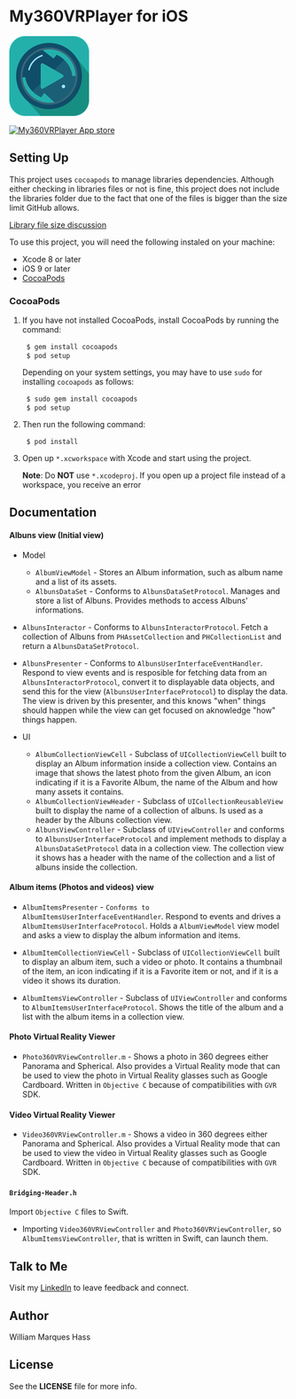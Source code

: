 # My360VRPlayer for iOS

[![My360VRPlayer](360player/Assets.xcassets/AppIcon.appiconset/Icon-App-72x72@2x.png)](https://itunes.apple.com/br/app/my-360vr-player/id1181451739)

[![My360VRPlayer App store](https://developer.apple.com//app-store/marketing/guidelines/images/badge-download-on-the-app-store.svg)](https://itunes.apple.com/br/app/my-360vr-player/id1181451739)

## Setting Up

This project uses `cocoapods` to manage libraries dependencies. Although either checking in libraries files or not is fine, this project does not include the libraries folder due to the fact that one of the files is bigger than the size limit GitHub allows.

[Library file size discussion](https://github.com/googlevr/gvr-ios-sdk/issues/202)

To use this project, you will need the following instaled on your machine:

* Xcode 8 or later
* iOS 9 or later
* [CocoaPods](https://cocoapods.org/)


### CocoaPods

1. If you have not installed CocoaPods, install CocoaPods by running the command:

        $ gem install cocoapods
        $ pod setup

    Depending on your system settings, you may have to use `sudo` for installing `cocoapods` as follows:

        $ sudo gem install cocoapods
        $ pod setup
        
1. Then run the following command:
    
        $ pod install

1. Open up `*.xcworkspace` with Xcode and start using the project.

    **Note**: Do **NOT** use `*.xcodeproj`. If you open up a project file instead of a workspace, you receive an error


## Documentation

#### Albuns view (Initial view)

* Model
	- `AlbumViewModel` - Stores an Album information, such as album name and a list of its assets.
	- `AlbunsDataSet` - Conforms to `AlbunsDataSetProtocol`. Manages and store a list of Albuns. Provides methods to access Albuns' informations.

* `AlbunsInteractor` -  Conforms to `AlbunsInteractorProtocol`. Fetch a collection of Albuns from `PHAssetCollection` and `PHCollectionList` and return a `AlbunsDataSetProtocol`.

* `AlbunsPresenter` - Conforms to `AlbunsUserInterfaceEventHandler`. Respond to view events and is resposible for fetching data from an `AlbunsInteractorProtocol`, convert it to displayable data objects, and send this for the view (`AlbunsUserInterfaceProtocol`) to display the data. The view is driven by this presenter, and this knows "when" things should happen while the view can get focused on aknowledge "how" things happen.

* UI
	- `AlbumCollectionViewCell` - Subclass of `UICollectionViewCell` built to display an Album information inside a collection view. Contains an image that shows the latest photo from the given Album, an icon indicating if it is a Favorite Album, the name of the Album and how many assets it contains.
	- `AlbumCollectionViewHeader` - Subclass of `UICollectionReusableView` built to display the name of a collection of albuns. Is used as a header by the Albuns collection view.
	- `AlbunsViewController` - Subclass of `UIViewController` and conforms to `AlbunsUserInterfaceProtocol` and implement methods to display a `AlbunsDataSetProtocol` data in a collection view. The collection view it shows has a header with the name of the collection and a list of albuns inside the collection.


#### Album items (Photos and videos) view

* `AlbumItemsPresenter` - `Conforms to AlbumItemsUserInterfaceEventHandler`. Respond to events and drives a `AlbumItemsUserInterfaceProtocol`. Holds a `AlbumViewModel` view model and asks a view to display the album information and items.

* `AlbumItemCollectionViewCell` - Subclass of `UICollectionViewCell` built to display an album item, such a video or photo. It contains a thumbnail of the item, an icon indicating if it is a Favorite item or not, and if it is a video it shows its duration.

* `AlbumItemsViewController` - Subclass of `UIViewController` and conforms to `AlbumItemsUserInterfaceProtocol`. Shows the title of the album and a list with the album items in a collection view.

#### Photo Virtual Reality Viewer

* `Photo360VRViewController.m` - Shows a photo in 360 degrees either Panorama and Spherical. Also provides a Virtual Reality mode that can be used to view the photo in Virtual Reality glasses such as Google Cardboard. Written in `Objective C` because of compatibilities with `GVR` SDK.

#### Video Virtual Reality Viewer

* `Video360VRViewController.m` - Shows a video in 360 degrees either Panorama and Spherical. Also provides a Virtual Reality mode that can be used to view the video in Virtual Reality glasses such as Google Cardboard. Written in `Objective C` because of compatibilities with `GVR` SDK.

#### `Bridging-Header.h`

Import `Objective C` files to Swift. 

* Importing `Video360VRViewController` and `Photo360VRViewController`, so `AlbumItemsViewController`, that is written in Swift, can launch them.


## Talk to Me

Visit my [LinkedIn](https://www.linkedin.com/in/lilohass) to leave feedback and connect.

## Author

William Marques Hass

## License

See the **LICENSE** file for more info.